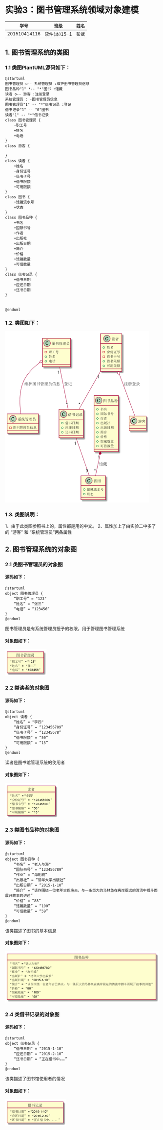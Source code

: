 # 实验3：图书管理系统领域对象建模
|学号|班级|姓名|
|:-------:|:-------------: | :----------:|
|201510414116|软件(本)15-1|彭斌|

## 1. 图书管理系统的类图

### 1.1 类图PlantUML源码如下：

``` class
@startuml
图书管理员 o-- 系统管理员 :维护图书管理员信息
图书品种"1" *-- "*"图书 :馆藏
读者 o-- 游客 :注册登录
系统管理员 : -图书管理员信息
图书管理员"1" -- "*"借书记录 :登记
借书记录"1" -- "0"图书 
读者"1" -- "*"借书记录
class 图书管理员 {
    -职工号
    +姓名
    +电话
}
class 游客 {
    
}
class 读者 {
    +姓名
    -身份证号
    -借书卡号
    +借书限额
    +可用限额
}
class 图书 {
    +馆藏流水号
    +状态
}
class 图书品种 {
    +书名
    +国际书号
    +作者
    +出版社
    +出版日期
    +简介
    +价格
    +馆藏数量
    +可借数量
}
class 借书记录 {
    +借书日期
    +应还日期
    +还书日期
}


@enduml
```

### 1.2. 类图如下：

![class](class1.png)

### 1.3. 类图说明：
1、由于此类图参照书上的，属性都是用的中文。
2、属性加上了由实验二中多了的 “游客” 和 “系统管理员”两条属性

## 2. 图书管理系统的对象图
### 2.1 类图书管理员的对象图
#### 源码如下：
``` class
@startuml
object 图书管理员 {
    “职工号” = "123"
    “姓名” = “张三”
    “电话” = “123456”
}
@enduml
``` 
图书管理员是有系统管理员授予的权限，用于管理图书管理系统
#### 对象图如下：
![class](object1.png)

### 2.2 类读者的对象图
#### 源码如下：
``` class
@startuml
object 读者 {
    “姓名” = "李四"
    “身份证号” = “123456789”
    “借书卡号” = “12345678”
    “借书限额” = “50”
    “可用限额” = “15”
}
@enduml
``` 
读者是图书馆管理系统的使用者
#### 对象图如下：
![class](object2.png)

### 2.3 类图书品种的对象图
#### 源码如下：
``` class
@startuml
object 图书品种 {
    “书名” = "老人与海"
    “国际书号” = “123456789”
    “作业” = “海明威”
    “出版社” = “清华大学出版社”
    “出版日期” = “2015-1-10”
    “简介” = “该作围绕一位老年古巴渔夫，与一条巨大的马林鱼在离岸很远的湾流中搏斗而展开故事的讲述”
    “价格” = “88”
    “馆藏数量” = “100”
    “可借数量” = “59”
}
@enduml
``` 
该类描述了图书的基本信息
#### 对象图如下：
![class](object3.png)


### 2.4 类借书记录的对象图
#### 源码如下：
``` class
@startuml
object 借书记录 {
    “借书日期” = "2015-1-10"
    “应还日期” = “2015-2-10”
    “还书日期” = “正在借书中。。。”
}
@enduml
``` 
该类描述了图书馆使用者的情况
#### 对象图如下：
![class](object4.png)